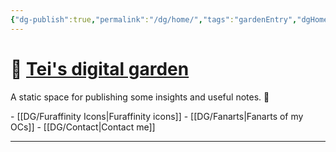 ```yaml
---
{"dg-publish":true,"permalink":"/dg/home/","tags":"gardenEntry","dgHomeLink":true,"dgPassFrontmatter":false}
---
```



# 🌱 [Tei's digital garden](https://teijuan.netlify.app)
A static space for publishing some insights and useful notes. 🌿

\- [[DG/Furaffinity Icons|Furaffinity icons]]
\- [[DG/Fanarts|Fanarts of my OCs]]
\- [[DG/Contact|Contact me]]

____
